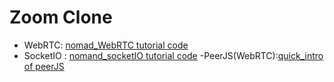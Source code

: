 # Zoom Clone

- WebRTC: [nomad_WebRTC tutorial code](https://github.com/daonez/nomad_zoomclone/tree/webRTC)
- SocketIO : [nomand_socketIO tutorial code](https://github.com/daonez/nomad_zoomclone/tree/socketIO)
  -PeerJS(WebRTC):[quick_intro of peerJS](https://github.com/daonez/nomad_zoomclone/tree/peerJs)
